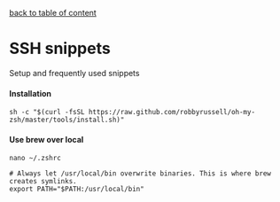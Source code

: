 [back to table of content](../../readme.md)

# SSH snippets #
Setup and frequently used snippets

#### Installation ####

    sh -c "$(curl -fsSL https://raw.github.com/robbyrussell/oh-my-zsh/master/tools/install.sh)"

#### Use brew over local ####

    nano ~/.zshrc

    # Always let /usr/local/bin overwrite binaries. This is where brew creates symlinks.
    export PATH="$PATH:/usr/local/bin"